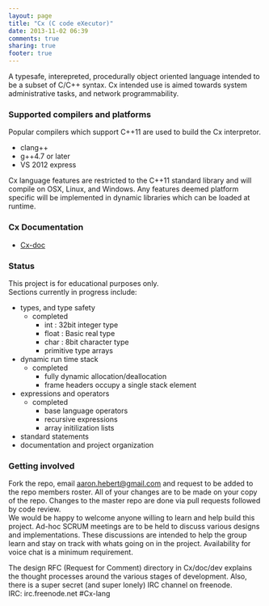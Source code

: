 ```yaml
---
layout: page
title: "Cx (C code eXecutor)"
date: 2013-11-02 06:39
comments: true
sharing: true
footer: true
---
```

A typesafe, interepreted, procedurally object oriented language intended to be a subset of C/C++ syntax. Cx intended use
is aimed towards system administrative tasks, and network programmability.

### Supported compilers and platforms
Popular compilers which support C++11 are used to build the Cx interpretor.

* clang++
* g++4.7 or later
* VS 2012 express

Cx language features are restricted to the C++11 standard library and will compile on OSX, Linux, and Windows. Any
features deemed platform specific will be implemented in dynamic libraries which can be loaded at runtime.

### Cx Documentation
* [Cx-doc](cx-doc.html)

### Status
This project is for educational purposes only.<br>
Sections currently in progress include:

* types, and type safety
	+ completed
		+ int : 32bit integer type
		+ float : Basic real type
		+ char : 8bit character type
		+ primitive type arrays
* dynamic run time stack
	+ completed
		+ fully dynamic allocation/deallocation
		+ frame headers occupy a single stack element
* expressions and operators
	+ completed
		+ base language operators
		+ recursive expressions
		+ array initilization lists
* standard statements
* documentation and project organization

### Getting involved
Fork the repo, email aaron.hebert@gmail.com and request to be added to the repo members roster. All of your changes are to be made on your copy of the repo. Changes to the master repo are done via pull requests followed by code review.<br>
We would be happy to welcome anyone willing to learn and help build this project. Ad-hoc SCRUM meetings are to be held to
discuss various designs and implementations. These discussions are intended to help the group learn and stay on track with
whats going on in the project. Availability for voice chat is a minimum requirement.<br>

The design RFC (Request for Comment) directory in Cx/doc/dev explains the thought processes around the various stages of
development. Also, there is a super secret (and super lonely) IRC channel on freenode.<br>
IRC: irc.freenode.net #Cx-lang